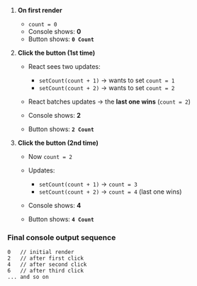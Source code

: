 1. **On first render**

   * `count = 0`
   * Console shows: **0**
   * Button shows: **`0 Count`**

2. **Click the button (1st time)**

   * React sees two updates:

     * `setCount(count + 1)` → wants to set `count = 1`
     * `setCount(count + 2)` → wants to set `count = 2`
   * React batches updates → the **last one wins** (`count = 2`)
   * Console shows: **2**
   * Button shows: **`2 Count`**

3. **Click the button (2nd time)**

   * Now `count = 2`
   * Updates:

     * `setCount(count + 1)` → `count = 3`
     * `setCount(count + 2)` → `count = 4` (last one wins)
   * Console shows: **4**
   * Button shows: **`4 Count`**

### Final console output sequence

```
0   // initial render
2   // after first click
4   // after second click
6   // after third click
... and so on
```
